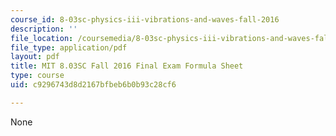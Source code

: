 ```yaml
---
course_id: 8-03sc-physics-iii-vibrations-and-waves-fall-2016
description: ''
file_location: /coursemedia/8-03sc-physics-iii-vibrations-and-waves-fall-2016/c9296743d8d2167bfbeb6b0b93c28cf6_MIT8_03SCF16_FinalExam_Formula.pdf
file_type: application/pdf
layout: pdf
title: MIT 8.03SC Fall 2016 Final Exam Formula Sheet
type: course
uid: c9296743d8d2167bfbeb6b0b93c28cf6

---
```

None